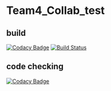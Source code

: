 # Team4_Collab_test
## build
[![Codacy Badge](https://api.codacy.com/project/badge/Grade/39c120e8f63740a6a3c4ff5da910f8b3)](https://app.codacy.com/gh/SPDS-Team-4/Team-4-Collab?utm_source=github.com&utm_medium=referral&utm_content=SPDS-Team-4/Team-4-Collab&utm_campaign=Badge_Grade_Dashboard)
[![Build Status](https://travis-ci.org/GregoryTyree/SPDS-Team-4.svg?branch=master)](https://travis-ci.org/GregoryTyree/SPDS-Team-4)
## code checking
[![Codacy Badge](https://app.codacy.com/project/badge/Grade/4156213dd1e443548c9bea602773ee65)](https://www.codacy.com/manual/AnujMurali/Team4_Collab_test?utm_source=github.com&amp;utm_medium=referral&amp;utm_content=AnujMurali/Team4_Collab_test&amp;utm_campaign=Badge_Grade)
